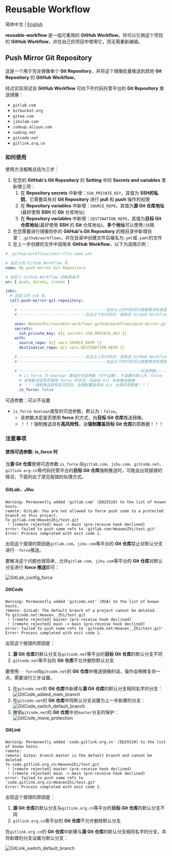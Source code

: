 # Reusable Workflow

简体中文 | [English](./README.en.md)

**reusable-workflow** 是一组可重用的 **GitHub Workflow**。你可以引用这个项目的 **GitHub Workflow**，并在自己的项目中使用它，而无需重新编辑。

## Push Mirror Git Repository

这是一个用于完全镜像单个 **Git Repository**，并将这个镜像批量推送到其他 **Git Repository** 的 **GitHub Workflow**。

经过实际测试该 **GitHub Workflow** 可向下列代码托管平台的 **Git Repository** 推送镜像：

- `gitlab.com`
- `bitbucket.org`
- `gitee.com`
- `jihulab.com`
- `codeup.aliyun.com`
- `coding.net`
- `gitcode.net`
- `gitlink.org.cn`

### 如何使用

使用方法粗略总括为三步：

1. 在您的 **GitHub's Git Repository** 的 **Setting** 中的 **Secrets and variables** 里新增三项：
   1. 在 **Repository secrets** 中新增：`SSH_PRIVATE_KEY`，其值为 **SSH的私钥**，它需要具有对 **Git Repository** 进行 **pull** 和 **push** 操作的权限
   2. 在 **Repository variables** 中新增：`SOURCE_REPO`，其值为**源 Git 仓库地址**(最好使用 **SSH** 的 **Git** 仓库地址)
   3. 在 **Repository variables** 中新增：`DESTINATION_REPO`，其值为**目标 Git 仓库地址**(最好使用 **SSH** 的 **Git** 仓库地址)，**多个地址**可以使用`|`分隔
2. 在您需要进行镜像同步的 **GitHub's Git Repository** 的根目录中新增目录：`.github/workflows`，并在目录中创建文件后缀名为`.yml`或`.yaml`的文件
3. 在上一步创建的文件中调用本 **GitHub Workflow**，以下为调用示例：

```yml
# .github/workflows/your-file-name.yml

# 自定义的 Github Workflow 名
name: My push mirror Git Repository

# 自定义 Github Workflow 的触发条件
on: [ push, delete, create ]

jobs:
  # 自定义的 job 名
  call-push-mirror-git-repository:

    # --------------------------------------在此以上的代码可以根据需求任意更改--------------------------------------
    # -----------------------------在此之下的代码为：调用该 GitHub Workflow 的核心步骤（不能更改）-----------------------------

    uses: HeavenZhi/reusable-workflow/.github/workflows/push-mirror-git-repository.yml@main
    secrets:
      ssh_private_key: ${{ secrets.SSH_PRIVATE_KEY }}
    with:
      source_repo: ${{ vars.SOURCE_REPO }}
      destination_repo: ${{ vars.DESTINATION_REPO }}

    # -----------------------------在此之上的代码为：调用该 GitHub Workflow 的核心步骤（不能更改）-----------------------------
    # --------------------------------------在此以下的代码可以根据需求任意更改--------------------------------------

    # -----------------------------------------------------可选参数-----------------------------------------------------
      # is_force 为 boolean 类型的可选参数（可不设置），不设置时默认为：false
      # 该参数决定是否使用 force 的方式，向目标 Git 仓库推送镜像
      # ！！！强制推送具有高风险性，会强制覆盖目标 Git 仓库的原数据！！！
      is_force: false
```

可选参数：可以不设置

- `is_force`: `boolean`类型的可选参数，默认为：`false`。
  - 该参数决定是否使用 **force** 的方式，向**目标 Git 仓库**推送镜像。
  - ！！！强制推送具有**高风险性**，会**强制覆盖目标 Git 仓库**的原数据！！！

### 注意事项

#### 使用可选参数: is_force 时

当**源 Git 仓库**使用可选参数 `is_force` 向`gitlab.com`、`jihu.com`、`gitcode.net`、`gitlink.org.cn`等代码托管平台的**目标 Git 仓库**强制推送时，可能会出现报错的情况，下面列出了常见报错的处理方式。

##### GitLab、Jihu

```shell
Warning: Permanently added 'gitlab.com' (ED25519) to the list of known hosts.
remote: GitLab: You are not allowed to force push code to a protected branch on this project.
To gitlab.com:HeavenZhi/test.git
 ! [remote rejected] main -> main (pre-receive hook declined)
error: failed to push some refs to 'gitlab.com:HeavenZhi/test.git'
Error: Process completed with exit code 1.
```

出现这个报错的原因是`gitlab.com`、`jihu.com`等平台的 **Git 仓库**禁止对默认分支进行`--force`推送。

要解决这个问题也很简单，允许`gitlab.com`、`jihu.com`等平台的 **Git 仓库**对默认分支进行 **force 推送**即可：

![GitLab_config_force](image/GitLab_config_force.gif)

##### GitCode

```shell
Warning: Permanently added 'gitcode.net' (RSA) to the list of known hosts.
remote: GitLab: The default branch of a project cannot be deleted.
To gitcode.net:Heaven__Zhi/test.git
 ! [remote rejected] master (pre-receive hook declined)
 ! [remote rejected] main -> main (pre-receive hook declined)
error: failed to push some refs to 'gitcode.net:Heaven__Zhi/test.git'
Error: Process completed with exit code 1.
```

出现这个报错的原因是：

1. **源 Git 仓库**的默认分支与`gitcode.net`等平台的**目标 Git 仓库**的默认分支不同
2. `gitcode.net`等平台的 **Git 仓库**不允许删除默认分支

要使用`-- force`向`gitcode.net`的 **Git 仓库**中推送镜像的话，操作会稍微复杂一点，需要进行三步设置。

1. 在`gitcode.net`的 **Git 仓库**中新建与**源 Git 仓库**的默认分支相同名字的分支：
   ![GitCode_added_main_branch](image/GitCode_added_main_branch.gif)
2. 在`gitcode.net`的 **Git 仓库**中将默认分支设置为上一步新建的分支：
   ![GitCode_switch_default_branch](image/GitCode_switch_default_branch.gif)
3. 撤销`gitcode.net`的 **Git 仓库**中对`master`分支的保护：
   ![GitCode_move_protection](image/GitCode_move_protection.gif)

##### GitLink

```shell
Warning: Permanently added 'code.gitlink.org.cn' (ED25519) to the list of known hosts.
remote: 
remote: Gitea: branch master is the default branch and cannot be deleted        
To code.gitlink.org.cn:HeavenZhi/test.git
 ! [remote rejected] master (pre-receive hook declined)
 ! [remote rejected] main -> main (pre-receive hook declined)
error: failed to push some refs to 'code.gitlink.org.cn:HeavenZhi/test.git'
Error: Process completed with exit code 1.
```

出现这个报错的原因是：

1. **源 Git 仓库**的默认分支与`gitlink.org.cn`等平台的**目标 Git 仓库**的默认分支不同
2. `gitlink.org.cn`等平台的 **Git 仓库**不允许删除默认分支

在`gitlink.org.cn`的 **Git 仓库**中新建与**源 Git 仓库**的默认分支相同名字的分支，并将新建的分支设置为默认分支：

![GitLink_switch_default_branch](image/GitLink_switch_default_branch.gif)
